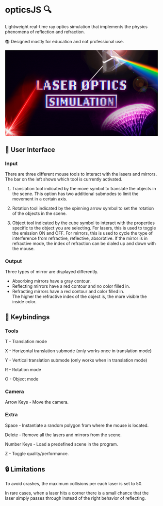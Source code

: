 # opticsJS :mag:
Lightweight real-time ray optics simulation that implements the physics phenomena of reflection and refraction.

:books: Designed mostly for education and not professional use.

![Wallpaper](home.png)

## :pinching_hand: User Interface

### Input
There are three different mouse tools to interact with the lasers and mirrors. The bar on the left shows which tool is currently activated.

1) Translation tool indicated by the move symbol to translate the objects in the scene.
This option has two additional submodes to limit the movement in a certain axis.

2) Rotation tool indicated by the spinning arrow symbol to set the rotation of the objects in the scene.

3) Object tool indicated by the cube symbol to interact with the properties specific to the object you are selecting.
For lasers, this is used to toggle the emission ON and OFF. 
For mirrors, this is used to cycle the type of interference from refractive, reflective, absorbtive.
If the mirror is in refractive mode, the index of refraction can be dialed up and down with the mouse.

### Output
Three types of mirror are displayed differently.
* Absorbing mirrors have a gray contour.
* Reflecting mirrors have a red contour and no color filled in.
* Refracting mirrors have a red contour and color filled in.  
The higher the refractive index of the object is, the more visible the inside color.

## :key: Keybindings

### Tools
T - Translation mode

X - Horizontal translation submode (only works once in translation mode)

Y - Vertical translation submode (only works when in translation mode)

R - Rotation mode

O - Object mode 

### Camera
Arrow Keys - Move the camera.

### Extra
Space - Instantiate a random polygon from where the mouse is located.

Delete - Remove all the lasers and mirrors from the scene.

Number Keys - Load a predefined scene in the program.

Z - Toggle quality/performance.

## :lock: Limitations
To avoid crashes, the maximum collisions per each laser is set to 50.

In rare cases, when a laser hits a corner there is a small chance that the laser simply passes through instead of the right behavior of reflecting.
